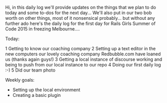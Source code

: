 Hi, in this daily log we'll provide updates on the things that we plan to do today and some to-dos for the next day...
We'll also put in our two bob worth on other things, most of it nonsensical probably... but without any further ado here's the daily
log for the first day for Rails Girls Summer of Code 2015 in freezing Melbourne....

Today:

1 Getting to know our coaching company 
2 Setting up a text editor in the new computers our lovely coaching company Redbubble.com have loaned us (thanks again guys!)
3 Getting a local instance of discourse working and being to push from our local instance to our repo
4 Doing our first daily log :-)
5 Did our team photo

Weekly goals:
* Setting up the local environment
* Creating a basic plugin



